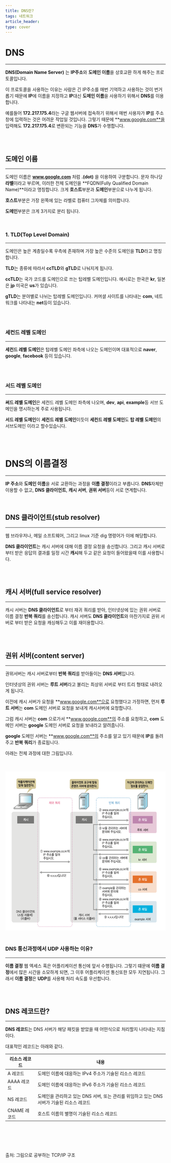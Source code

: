 ```yaml
---
title: DNS란?
tags: 네트워크
article_header:
type: cover
---
```


# DNS

---

**DNS(Domain Name Server)** 는 **IP주소**와 **도메인 이름**을 상호교환 하게 해주는 프로토콜입니다.

이 프로토콜을 사용하는 이유는 사람은 긴 IP주소를 매번 기억하고 사용하는 것이 번거롭기 때문에 **IP**에 이름을 지정하고
**IP**대신 **도메인 이름**을 사용하기 위해서 **DNS**를 이용합니다.

예를들어 **172.217.175.4**라는 구글 웹서버에 접속하기 위해서 매번 사용자가 **IP**를 주소창에 입력하는 것은 어려운 작업일
것입니다.
그렇기 때문에 **www.google.com**을 입력해도 **172.217.175.4**로 변환되는 기능을 **DNS**가 수행합니다.

<br>
<br>

## 도메인 이름

---

도메인 이름은 **www.google.com** 처럼 **.(dot)** 을 이용하여 구분합니다. 문자 하나당 **라벨**이라고 부르며,
이러한 전체 도메인을 **FQDN(Fully Qualified Domain Name)**이라고 명칭합니다.
크게 **호스트**부분과 **도메인**부분으로 나누게 됩니다.

**호스트**부분은 가장 왼쪽에 있는 라벨로 컴퓨터 그자체를 의미합니다.

**도메인**부분은 크게 3가지로 분리 됩니다.

<br>

### 1. TLD(Top Level Domain)

---

도메인은 높은 계층일수록 우측에 존재하며 가장 높은 수준의 도메인을 **TLD**라고 명칭합니다.

**TLD**는 종류에 따라서 **ccTLD**와 **gTLD**로 나눠지게 됩니다.

**ccTLD**는 국가 코드를 도메인으로 쓰는 탑레벨 도메인입니다. 예시로는 한국은 **kr**, 일본은 **jp** 미국은 **us**가
있습니다.

**gTLD**는 분야별로 나뉘는 탑레벨 도메인입니다. 커머셜 사이트를 나타내는 **com**, 네트워크를 나타내는 **net**등이 있습니다.

<br>
<br>

### 세컨드 레벨 도메인

---

**세컨드 레벨 도메인**은 탑레벨 도메인 좌측에 나오는 도메인이며 대표적으로 **naver**, **google**, **facebook**
등이 있습니다.

<br>
<br>

### 서드 레벨 도메인

---

**써드 레벨 도메인**은 세컨드 레벨 도메인 좌측에 나오며, **dev**, **api**, **example**등 서브 도메인을 명시하는게
주로 사용됩니다.

**서드 레벨 도메인**이 **세컨드 레벨 도메인**이듯이 **세컨드 레벨 도메인**도 **탑 레벨 도메인**의 서브도메인 이라고 할수있습니다.

<br>
<br>

# DNS의 이름결정

---

**IP 주소**와 **도메인 이름**을 서로 교환하는 과정을 **이름 결정**이라고 부릅니다. **DNS**자체만 이용할 수 없고, **DNS
클라이언트**, **캐시 서버**, **권위 서버**등이 서로 연계합니다.

<br>

## DNS 클라이언트(stub resolver)

---

웹 브라우저나, 메일 소프트웨어, 그리고 linux 기준 dig 명령어가 이에 해당합니다.

**DNS 클라이언트**는 캐시 서버에 대해 이름 결정 요청을 송신합니다. 그리고 캐시 서버로부터 받은 응답의 결과를 일정 시간 **캐시**해
두고
같은 요청이 들어왔을때 이를 사용합니다.

<br>
<br>

## 캐시 서버(full service resolver)

---

캐시 서버는 **DNS 클라이언트**로 부터 재귀 쿼리를 받아, 인터넷상에 있는 권위 서버로 이름 결정 **반복 쿼리**를 송신합니다.
캐시 서버도 **DNS 클라이언트**와 마찬가지로 권위 서버로 부터 받은 요청을 캐싱해두고 이를 재이용합니다.

<br>
<br>

## 권위 서버(content server)

---

권위서버는 캐시 서버로부터 **반복 쿼리**를 받아들이는 **DNS 서버**입니다.

인터넷상의 권위 서버는 **루트 서버**라고 불리는 최상위 서버로 부터 트리 형태로 내려오게 됩니다.

이전에 캐시 서버가 요청을 **www.google.com**으로 요청했다고 가정하면, 먼저 **루트 서버**는 **com** 도메인 서버로
요청을 보내게 캐시서버에 요청합니다.

그럼 캐시 서버는 **com** 으로가서 **www.google.com**의 주소를 요청하고, **com** 도메인 서버는 **google**
도메인 서버로 요청을 보내라고 알려줍니다.

**google** 도메인 서버는 **www.google.com**의 주소를 알고 있기 때문에 **IP**를 돌려주고 **반복 쿼리**가
종료됩니다.

아래는 전체 과정에 대한 그림입니다.

<br>
<br>

<img src="https://raw.githubusercontent.com/jickDo/picture/master/Network/study/2주차/재귀쿼리와반복쿼리.png" width="600" height="500" alt="">

<br>
<br>

### DNS 통신과정에서 UDP 사용하는 이유?

---

**이름 결정** 웹 엑세스 혹은 어플리케이션 통신에 앞서 수행됩니다. 그렇기 떄문에 **이름 결정**에서 많은 시간을 소모하게 되면,
그 이후 어플리케이션 통신또한 모두 지연됩니다. 그래서 **이름 결정**은 **UDP**를 사용해 처리 속도를 우선합니다.

<br>
<br>

## DNS 레코드란?

---

**DNS 레코드**는 DNS 서버가 해당 패킷을 받았을 때 어떤식으로 처리할지 나타내는 지침이다.

대표적인 레코드는 아래와 같다.

| 리소스 레코드   | 내용                                                      |
|-----------|---------------------------------------------------------|
| A 레코드     | 도메인 이름에 대응하는 IPv4 주소가 기술된 리소스 레코드                       |
| AAAA 레코드  | 도메인 이름에 대응하는 IPv6 주소가 기술된 리소스 레코드                       |
| NS 레코드    | 도메인을 관리하고 있는 DNS 서버, 또는 관리를 위임하고 있는 DNS 서버가 기술된 리소스 레코드 |
| CNAME 레코드 | 호스트 이름의 별명이 기술된 리소스 레코드                                 |

<br>
<br>
<br>
<br>

출처: 그림으로 공부하는 TCP/IP 구조
